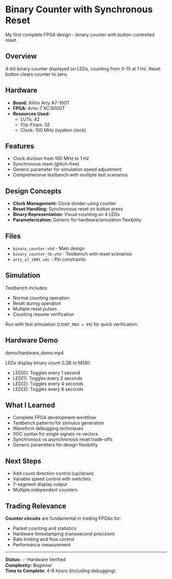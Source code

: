 # Binary Counter with Synchronous Reset

My first complete FPGA design - binary counter with button-controlled reset.

## Overview

4-bit binary counter displayed on LEDs, counting from 0-15 at 1 Hz. Reset button clears counter to zero.

## Hardware

- **Board:** Xilinx Arty A7-100T
- **FPGA:** Artix-7 XC7A100T
- **Resources Used:**
  - LUTs: 42
  - Flip-Flops: 32
  - Clock: 100 MHz (system clock)

## Features

- Clock division from 100 MHz to 1 Hz
- Synchronous reset (glitch-free)
- Generic parameter for simulation speed adjustment
- Comprehensive testbench with multiple test scenarios

## Design Concepts

- **Clock Management:** Clock divider using counter
- **Reset Handling:** Synchronous reset on button press
- **Binary Representation:** Visual counting on 4 LEDs
- **Parameterization:** Generic for hardware/simulation flexibility

## Files

- `binary_counter.vhd` - Main design
- `binary_counter_tb.vhd` - Testbench with reset scenarios
- `arty_a7_100t.xdc` - Pin constraints

## Simulation

Testbench includes:

- Normal counting operation
- Reset during operation
- Multiple reset pulses
- Counting resume verification

Run with fast simulation (`COUNT_MAX = 99`) for quick verification.

## Hardware Demo

demo/hardware_demo.mp4

LEDs display binary count (LSB to MSB):

- LED[0]: Toggles every 1 second
- LED[1]: Toggles every 2 seconds
- LED[2]: Toggles every 4 seconds
- LED[3]: Toggles every 8 seconds

## What I Learned

- Complete FPGA development workflow
- Testbench patterns for stimulus generation
- Waveform debugging techniques
- XDC syntax for single signals vs vectors
- Synchronous vs asynchronous reset trade-offs
- Generic parameters for design flexibility

## Next Steps

- Add count direction control (up/down)
- Variable speed control with switches
- 7-segment display output
- Multiple independent counters

## Trading Relevance

**Counter circuits** are fundamental in trading FPGAs for:

- Packet counting and statistics
- Hardware timestamping (nanosecond precision)
- Rate limiting and flow control
- Performance measurement

---

**Status:** ✅ Hardware Verified  
**Complexity:** Beginner  
**Time to Complete:** 4-6 hours (including debugging)
